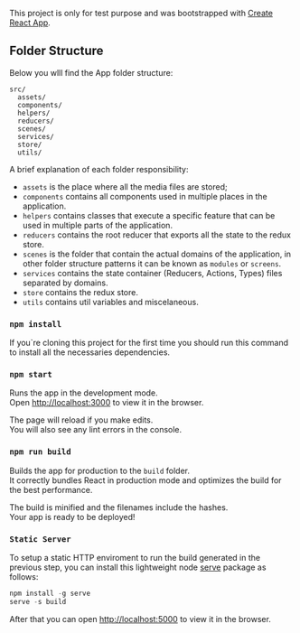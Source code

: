 This project is only for test purpose and was bootstrapped with [Create React App](https://github.com/facebookincubator/create-react-app).

## Folder Structure

Below you wlll find the App folder structure:

```
src/
  assets/
  components/
  helpers/
  reducers/
  scenes/
  services/
  store/
  utils/
```

A brief explanation of each folder responsibility:

* `assets` is the place where all the media files are stored;
* `components` contains all components used in multiple places in the application.
* `helpers` contains classes that execute a specific feature that can be used in multiple parts of the application.
* `reducers` contains the root reducer that exports all the state to the redux store.
* `scenes` is the folder that contain the actual domains of the application, in other folder structure patterns it can be known as `modules` or `screens`.
* `services` contains the state container (Reducers, Actions, Types) files separated by domains.
* `store` contains the redux store.
* `utils` contains util variables and miscelaneous.

### `npm install`

If you`re cloning this project for the first time you should run this command to install all the necessaries dependencies.

### `npm start`

Runs the app in the development mode.<br>
Open [http://localhost:3000](http://localhost:3000) to view it in the browser.

The page will reload if you make edits.<br>
You will also see any lint errors in the console.

### `npm run build`

Builds the app for production to the `build` folder.<br>
It correctly bundles React in production mode and optimizes the build for the best performance.

The build is minified and the filenames include the hashes.<br>
Your app is ready to be deployed!

### `Static Server`

To setup a static HTTP enviroment to run the build generated in the previous step, you can install this lightweight node [serve](https://github.com/zeit/serve) package as follows:

```js
npm install -g serve
serve -s build
```

After that you can open [http://localhost:5000](http://localhost:5000) to view it in the browser.

